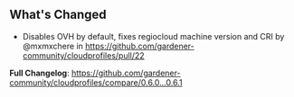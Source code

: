 ## What's Changed
* Disables OVH by default, fixes regiocloud machine version and CRI by @mxmxchere in https://github.com/gardener-community/cloudprofiles/pull/22


**Full Changelog**: https://github.com/gardener-community/cloudprofiles/compare/0.6.0...0.6.1